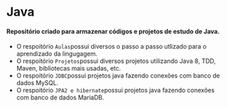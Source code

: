 # Java

#### Repositório criado para armazenar códigos e projetos de estudo de Java.
- O respoitório `Aulas`possui diversos o passo a passo utlizado para o aprendizado da lingugagem.
- O respoitório `Projetos`possui diversos projetos utilizando Java 8, TDD, Maven, bibliotecas mais usadas, etc.
- O respoitório `JDBC`possui projetos java fazendo conexões com banco de dados MySQL.
- O respoitório `JPA2 e hibernate`possui projetos java fazendo conexões com banco de dados MariaDB.
